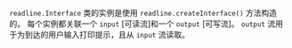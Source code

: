 <!-- YAML
added: v0.1.104
-->

`readline.Interface` 类的实例是使用 `readline.createInterface()` 方法构造的。
每个实例都关联一个 `input` [可读流]和一个 `output` [可写流]。
`output` 流用于为到达的用户输入打印提示，且从 `input` 流读取。

